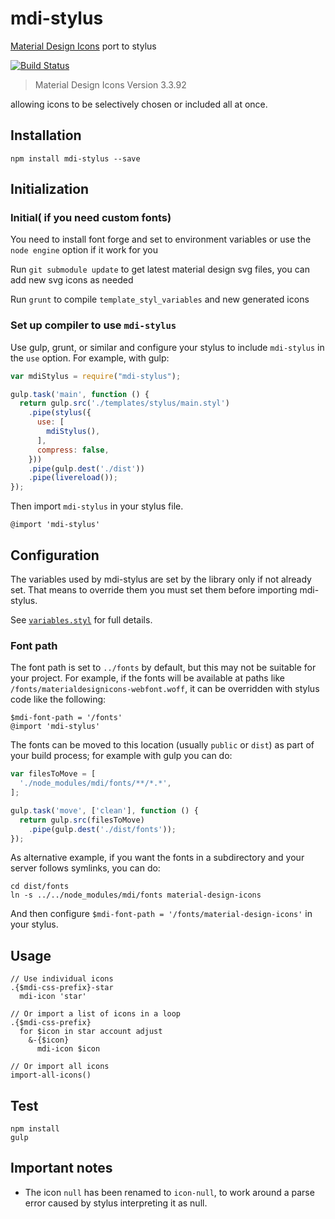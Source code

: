 # mdi-stylus
[Material Design Icons](https://materialdesignicons.com/) port to stylus

[![Build Status](https://travis-ci.org/syarul/mdi-stylus.svg)](https://travis-ci.org/syarul/mdi-stylus)

> Material Design Icons Version 3.3.92

allowing icons to be selectively chosen
or included all at once.

## Installation

```
npm install mdi-stylus --save
```

## Initialization

### Initial( if you need custom fonts)

You need to install font forge and set to environment variables or use the `node engine` option if it work for you

Run `git submodule update` to get latest material design svg files, you can add new svg icons as needed

Run `grunt` to compile `template_styl_variables` and new generated icons

### Set up compiler to use `mdi-stylus`

Use gulp, grunt, or similar and configure your stylus to include `mdi-stylus` in the `use` option.
For example, with gulp:

```javascript
var mdiStylus = require("mdi-stylus");

gulp.task('main', function () {
  return gulp.src('./templates/stylus/main.styl')
    .pipe(stylus({
      use: [
        mdiStylus(),
      ],
      compress: false,
    }))
    .pipe(gulp.dest('./dist'))
    .pipe(livereload());
});
```

Then import `mdi-stylus` in your stylus file.

```styl
@import 'mdi-stylus'
```

## Configuration

The variables used by mdi-stylus are set by the library only if not already set.
That means to override them you must set them before importing mdi-stylus.

See [`variables.styl`](mdi-stylus/icons/variables.styl) for full details.

### Font path

The font path is set to `../fonts` by default,
but this may not be suitable for your project.
For example, if the fonts will be available at paths like `/fonts/materialdesignicons-webfont.woff`,
it can be overridden with stylus code like the following:

```styl
$mdi-font-path = '/fonts'
@import 'mdi-stylus'
```

The fonts can be moved to this location (usually `public` or `dist`)
as part of your build process;
for example with gulp you can do:

```javascript
var filesToMove = [
  './node_modules/mdi/fonts/**/*.*',
];

gulp.task('move', ['clean'], function () {
  return gulp.src(filesToMove)
    .pipe(gulp.dest('./dist/fonts'));
});
```

As alternative example, if you want the fonts in a subdirectory
and your server follows symlinks, you can do:

```
cd dist/fonts
ln -s ../../node_modules/mdi/fonts material-design-icons
```

And then configure `$mdi-font-path = '/fonts/material-design-icons'` in your stylus.

## Usage

```styl
// Use individual icons
.{$mdi-css-prefix}-star
  mdi-icon 'star'

// Or import a list of icons in a loop
.{$mdi-css-prefix}
  for $icon in star account adjust
    &-{$icon}
      mdi-icon $icon

// Or import all icons
import-all-icons()
```

## Test

```
npm install
gulp
```

## Important notes

- The icon `null` has been renamed to `icon-null`, to work around a parse error
  caused by stylus interpreting it as null.
